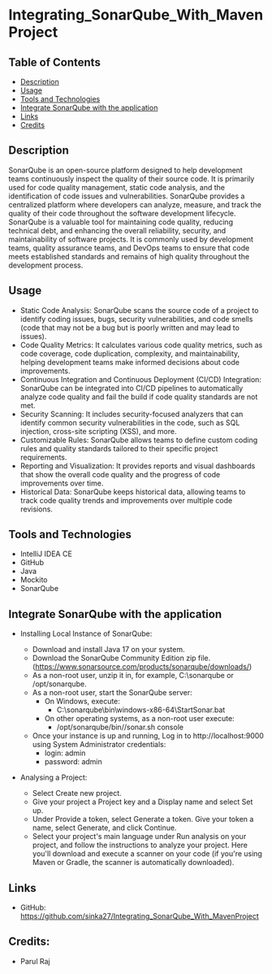 # Integrating_SonarQube_With_MavenProject

## Table of Contents
- [Description](#description)
- [Usage](#usage)
- [Tools and Technologies](#tools-and-technologies)
- [Integrate SonarQube with the application](#integrate-sonarqube-with-the-application)
- [Links](#links)
- [Credits](#credits)

## Description
SonarQube is an open-source platform designed to help development teams continuously inspect the quality of their source code. It is primarily used for code quality management, static code analysis, and the identification of code issues and vulnerabilities. SonarQube provides a centralized platform where developers can analyze, measure, and track the quality of their code throughout the software development lifecycle.
SonarQube is a valuable tool for maintaining code quality, reducing technical debt, and enhancing the overall reliability, security, and maintainability of software projects. It is commonly used by development teams, quality assurance teams, and DevOps teams to ensure that code meets established standards and remains of high quality throughout the development process.

## Usage
* Static Code Analysis: SonarQube scans the source code of a project to identify coding issues, bugs, security vulnerabilities, and code smells (code that may not be a bug but is poorly written and may lead to issues).
* Code Quality Metrics: It calculates various code quality metrics, such as code coverage, code duplication, complexity, and maintainability, helping development teams make informed decisions about code improvements.
* Continuous Integration and Continuous Deployment (CI/CD) Integration: SonarQube can be integrated into CI/CD pipelines to automatically analyze code quality and fail the build if code quality standards are not met.
* Security Scanning: It includes security-focused analyzers that can identify common security vulnerabilities in the code, such as SQL injection, cross-site scripting (XSS), and more.
* Customizable Rules: SonarQube allows teams to define custom coding rules and quality standards tailored to their specific project requirements.
* Reporting and Visualization: It provides reports and visual dashboards that show the overall code quality and the progress of code improvements over time.
* Historical Data: SonarQube keeps historical data, allowing teams to track code quality trends and improvements over multiple code revisions.

## Tools and Technologies
* IntelliJ IDEA CE
* GitHub
* Java
* Mockito
* SonarQube

## Integrate SonarQube with the application
* Installing Local Instance of SonarQube:
  * Download and install Java 17 on your system. 
  * Download the SonarQube Community Edition zip file. (https://www.sonarsource.com/products/sonarqube/downloads/)
  * As a non-root user, unzip it in, for example, C:\sonarqube or /opt/sonarqube.
  * As a non-root user, start the SonarQube server:
    * On Windows, execute:
      * C:\sonarqube\bin\windows-x86-64\StartSonar.bat
    * On other operating systems, as a non-root user execute:
      * /opt/sonarqube/bin/<OS>/sonar.sh console
  * Once your instance is up and running, Log in to http://localhost:9000 using System Administrator credentials:
    * login: admin 
    * password: admin
    
* Analysing a Project:
  * Select Create new project. 
  * Give your project a Project key and a Display name and select Set up. 
  * Under Provide a token, select Generate a token. Give your token a name, select Generate, and click Continue. 
  * Select your project's main language under Run analysis on your project, and follow the instructions to analyze your project. Here you'll download and execute a scanner on your code (if you're using Maven or Gradle, the scanner is automatically downloaded).

## Links
* GitHub: https://github.com/sinka27/Integrating_SonarQube_With_MavenProject

## Credits:
* Parul Raj
